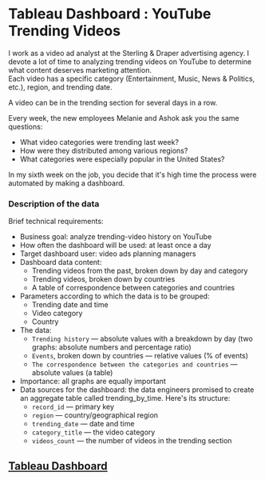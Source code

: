 # **Tableau Dashboard : YouTube Trending Videos**
I work as a video ad analyst at the Sterling & Draper advertising agency. I devote a lot of time to analyzing trending videos on YouTube to determine what content deserves marketing attention.  
Each video has a specific category (Entertainment, Music, News & Politics, etc.), region, and trending date.

A video can be in the trending section for several days in a row.

Every week, the new employees Melanie and Ashok ask you the same questions:
- What video categories were trending last week?
- How were they distributed among various regions?
- What categories were especially popular in the United States?

In my sixth week on the job, you decide that it's high time the process were automated by making a dashboard.

### Description of the data

Brief technical requirements:
- Business goal: analyze trending-video history on YouTube
- How often the dashboard will be used: at least once a day
- Target dashboard user: video ads planning managers
- Dashboard data content:
    - Trending videos from the past, broken down by day and category
    - Trending videos, broken down by countries
    - A table of correspondence between categories and countries
- Parameters according to which the data is to be grouped:
    - Trending date and time
    - Video category
    - Country
- The data:
    - `Trending history` — absolute values with a breakdown by day (two graphs: absolute numbers and percentage ratio)
    - `Events`, broken down by countries — relative values (% of events)
    - `The correspondence between the categories and countries` — absolute values (a table)
- Importance: all graphs are equally important
- Data sources for the dashboard: the data engineers promised to create an aggregate table called trending_by_time. Here's its structure:
    - `record_id` — primary key
    - `region` — country/geographical region
    - `trending_date` — date and time
    - `category_title` — the video category
    - `videos_count` — the number of videos in the trending section

## [Tableau Dashboard](https://public.tableau.com/app/profile/hiba.asselman/viz/ProjectDashboard_16260328905280/Dashboard1)




